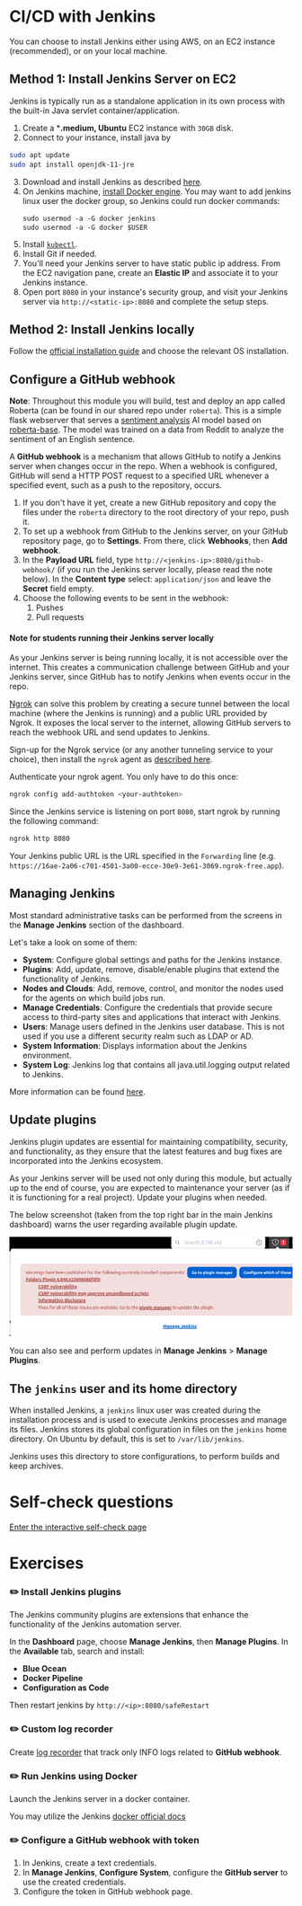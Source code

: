 # CI/CD with Jenkins

You can choose to install Jenkins either using AWS, on an EC2 instance (recommended), or on your local machine. 

## Method 1: Install Jenkins Server on EC2

Jenkins is typically run as a standalone application in its own process with the built-in Java servlet container/application.

1. Create a ***.medium, Ubuntu** EC2 instance with `30GB` disk.
2. Connect to your instance, install java by

```bash
sudo apt update
sudo apt install openjdk-11-jre
```

3. Download and install Jenkins as described [here](https://www.jenkins.io/doc/book/installing/linux/#debianubuntu).
4. On Jenkins machine, [install Docker engine](https://docs.docker.com/engine/install/ubuntu/). You may want to add jenkins linux user the docker group, so Jenkins could run docker commands:
   ```shell
   sudo usermod -a -G docker jenkins
   sudo usermod -a -G docker $USER
   ```
5. Install [`kubectl`](https://kubernetes.io/docs/tasks/tools/install-kubectl-linux/). 
6. Install Git if needed.
7. You'll need your Jenkins server to have static public ip address. From the EC2 navigation pane, create an **Elastic IP** and associate it to your Jenkins instance.
8. Open port `8080` in your instance's security group, and visit your Jenkins server via `http://<static-ip>:8080` and complete the setup steps.

## Method 2: Install Jenkins locally

Follow the [official installation guide](https://www.jenkins.io/doc/book/installing/linux/) and choose the relevant OS installation. 


## Configure a GitHub webhook

**Note**: Throughout this module you will build, test and deploy an app called Roberta (can be found in our shared repo under `roberta`).
This is a simple flask webserver that serves a [sentiment analysis](https://en.wikipedia.org/wiki/Sentiment_analysis) AI model based on [roberta-base](https://huggingface.co/roberta-base).
The model was trained on a data from Reddit to analyze the sentiment of an English sentence. 

A **GitHub webhook** is a mechanism that allows GitHub to notify a Jenkins server when changes occur in the repo. 
When a webhook is configured, GitHub will send a HTTP POST request to a specified URL whenever a specified event, such as a push to the repository, occurs.

1. If you don't have it yet, create a new GitHub repository and copy the files under the `roberta` directory to the root directory of your repo, push it.
2. To set up a webhook from GitHub to the Jenkins server, on your GitHub repository page, go to **Settings**. From there, click **Webhooks**, then **Add webhook**.
3. In the **Payload URL** field, type `http://<jenkins-ip>:8080/github-webhook/` (if you run the Jenkins server locally, please read the note below). In the **Content type** select: `application/json` and leave the **Secret** field empty.
4. Choose the following events to be sent in the webhook:
    1. Pushes
    2. Pull requests

#### Note for students running their Jenkins server locally

As your Jenkins server is being running locally, it is not accessible over the internet. 
This creates a communication challenge between GitHub and your Jenkins server, since GitHub has to notify Jenkins when events occur in the repo.

[Ngrok](https://ngrok.com/) can solve this problem by creating a secure tunnel between the local machine (where the Jenkins is running) and a public URL provided by Ngrok.
It exposes the local server to the internet, allowing GitHub servers to reach the webhook URL and send updates to Jenkins.

Sign-up for the Ngrok service (or any another tunneling service to your choice), then install the `ngrok` agent as [described here](https://ngrok.com/docs/getting-started/#step-2-install-the-ngrok-agent). 

Authenticate your ngrok agent. You only have to do this once:

```bash
ngrok config add-authtoken <your-authtoken>
```

Since the Jenkins service is listening on port `8080`, start ngrok by running the following command:

```bash
ngrok http 8080
```

Your Jenkins public URL is the URL specified in the `Forwarding` line (e.g. `https://16ae-2a06-c701-4501-3a00-ecce-30e9-3e61-3069.ngrok-free.app`).

## Managing Jenkins

Most standard administrative tasks can be performed from the screens in the **Manage Jenkins** section of the dashboard.

Let's take a look on some of them:

- **System**: Configure global settings and paths for the Jenkins instance.
- **Plugins**: Add, update, remove, disable/enable plugins that extend the functionality of Jenkins. 
- **Nodes and Clouds**: Add, remove, control, and monitor the nodes used for the agents on which build jobs run.
- **Manage Credentials**: Configure the credentials that provide secure access to third-party sites and applications that interact with Jenkins.
- **Users**: Manage users defined in the Jenkins user database. This is not used if you use a different security realm such as LDAP or AD.
- **System Information**: Displays information about the Jenkins environment.
- **System Log**: Jenkins log that contains all java.util.logging output related to Jenkins.

More information can be found [here](https://www.jenkins.io/doc/book/managing/).

## Update plugins 

Jenkins plugin updates are essential for maintaining compatibility, security, and functionality, as they ensure that the latest features and bug fixes are incorporated into the Jenkins ecosystem.

As your Jenkins server will be used not only during this module, but actually up to the end of course, 
you are expected to maintenance your server (as if it is functioning for a real project). Update your plugins when needed. 

The below screenshot (taken from the top right bar in the main Jenkins dashboard) warns the user regarding available plugin update.

![](../.img/jenkins_plugin_update.png)

You can also see and perform updates in **Manage Jenkins** > **Manage Plugins**.

## The `jenkins` user and its home directory

When installed Jenkins, a `jenkins` linux user was created during the installation process and is used to execute Jenkins processes and manage its files.
Jenkins stores its global configuration in files on the `jenkins` home directory. On Ubuntu by default, this is set to `/var/lib/jenkins`. 

Jenkins uses this directory to store configurations, to perform builds and keep archives. 

# Self-check questions

[Enter the interactive self-check page](https://alonitac.github.io/UPES-CSDV3001/multichoice-questions/jenkins_setup.html)

# Exercises 

### :pencil2: Install Jenkins plugins

The Jenkins community plugins are extensions that enhance the functionality of the Jenkins automation server. 

In the **Dashboard** page, choose **Manage Jenkins**, then **Manage Plugins**. In the **Available** tab, search and install:

- **Blue Ocean**
- **Docker Pipeline**
- **Configuration as Code**

Then restart jenkins by `http://<ip>:8080/safeRestart`

### :pencil2: Custom log recorder

Create [log recorder](https://www.jenkins.io/doc/book/system-administration/viewing-logs/#logs-in-jenkins) that track only INFO logs related to **GitHub webhook**. 

### :pencil2: Run Jenkins using Docker

Launch the Jenkins server in a docker container.

You may utilize the Jenkins [docker official docs](https://www.jenkins.io/doc/book/installing/docker/)

### :pencil2: Configure a GitHub webhook with token 

1. In Jenkins, create a text credentials.
2. In **Manage Jenkins**, **Configure System**, configure the **GitHub server** to use the created credentials.
3. Configure the token in GitHub webhook page. 